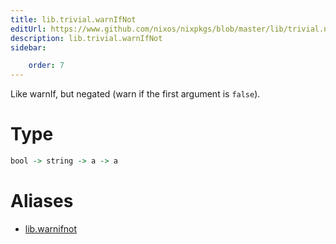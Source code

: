 ```yaml
---
title: lib.trivial.warnIfNot
editUrl: https://www.github.com/nixos/nixpkgs/blob/master/lib/trivial.nix#L494C15
description: lib.trivial.warnIfNot
sidebar:

    order: 7
---
```


Like warnIf, but negated (warn if the first argument is `false`).

# Type

```haskell
bool -> string -> a -> a
```


# Aliases

- [lib.warnifnot](/nix-doc-comments/reference/lib/lib-warnifnot)


